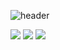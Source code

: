 ![header](https://capsule-render.vercel.app/api?type=waving&color=gradient&height=300&section=header&text=Jupyo's%20GitHub)

<img src="https://img.shields.io/badge/c-A8B9CC?style=flat-square&logo=c&logoColor=white"/> <img src="https://img.shields.io/badge/Python-3776AB?style=flat-square&logo=Python&logoColor=white"/> <img src="https://img.shields.io/badge/cplusplus-00599C?style=flat-square&logo=C++&logoColor=white"/> 


